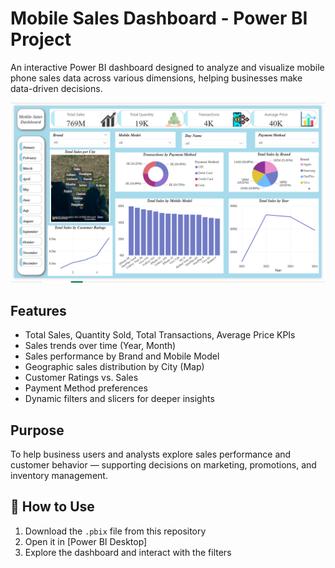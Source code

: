 #  Mobile Sales Dashboard - Power BI Project

An interactive Power BI dashboard designed to analyze and visualize mobile phone sales data across various dimensions, helping businesses make data-driven decisions.

![Dashboard](Icons/Dashboard.png)

##  Features

- Total Sales, Quantity Sold, Total Transactions, Average Price KPIs
- Sales trends over time (Year, Month)
- Sales performance by Brand and Mobile Model
- Geographic sales distribution by City (Map)
- Customer Ratings vs. Sales
- Payment Method preferences
- Dynamic filters and slicers for deeper insights

##  Purpose

To help business users and analysts explore sales performance and customer behavior — supporting decisions on marketing, promotions, and inventory management.


## 📌 How to Use

1. Download the `.pbix` file from this repository
2. Open it in [Power BI Desktop]
3. Explore the dashboard and interact with the filters


